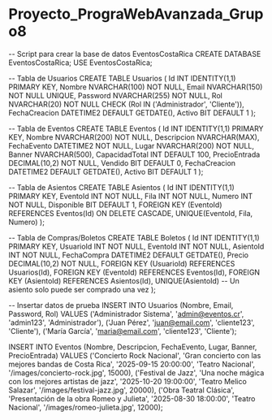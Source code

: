 # Proyecto_PrograWebAvanzada_Grupo8

-- Script para crear la base de datos EventosCostaRica
CREATE DATABASE EventosCostaRica;
USE EventosCostaRica;

-- Tabla de Usuarios
CREATE TABLE Usuarios (
    Id INT IDENTITY(1,1) PRIMARY KEY,
    Nombre NVARCHAR(100) NOT NULL,
    Email NVARCHAR(150) NOT NULL UNIQUE,
    Password NVARCHAR(255) NOT NULL,
    Rol NVARCHAR(20) NOT NULL CHECK (Rol IN ('Administrador', 'Cliente')),
    FechaCreacion DATETIME2 DEFAULT GETDATE(),
    Activo BIT DEFAULT 1
);

-- Tabla de Eventos
CREATE TABLE Eventos (
    Id INT IDENTITY(1,1) PRIMARY KEY,
    Nombre NVARCHAR(200) NOT NULL,
    Descripcion NVARCHAR(MAX),
    FechaEvento DATETIME2 NOT NULL,
    Lugar NVARCHAR(200) NOT NULL,
    Banner NVARCHAR(500),
    CapacidadTotal INT DEFAULT 100,
    PrecioEntrada DECIMAL(10,2) NOT NULL,
    Vendido BIT DEFAULT 0,
    FechaCreacion DATETIME2 DEFAULT GETDATE(),
    Activo BIT DEFAULT 1
);

-- Tabla de Asientos
CREATE TABLE Asientos (
    Id INT IDENTITY(1,1) PRIMARY KEY,
    EventoId INT NOT NULL,
    Fila INT NOT NULL,
    Numero INT NOT NULL,
    Disponible BIT DEFAULT 1,
    FOREIGN KEY (EventoId) REFERENCES Eventos(Id) ON DELETE CASCADE,
    UNIQUE(EventoId, Fila, Numero)
);

-- Tabla de Compras/Boletos
CREATE TABLE Boletos (
    Id INT IDENTITY(1,1) PRIMARY KEY,
    UsuarioId INT NOT NULL,
    EventoId INT NOT NULL,
    AsientoId INT NOT NULL,
    FechaCompra DATETIME2 DEFAULT GETDATE(),
    Precio DECIMAL(10,2) NOT NULL,
    FOREIGN KEY (UsuarioId) REFERENCES Usuarios(Id),
    FOREIGN KEY (EventoId) REFERENCES Eventos(Id),
    FOREIGN KEY (AsientoId) REFERENCES Asientos(Id),
    UNIQUE(AsientoId) -- Un asiento solo puede ser comprado una vez
);

-- Insertar datos de prueba
INSERT INTO Usuarios (Nombre, Email, Password, Rol) VALUES
('Administrador Sistema', 'admin@eventos.cr', 'admin123', 'Administrador'),
('Juan Pérez', 'juan@email.com', 'cliente123', 'Cliente'),
('María García', 'maria@email.com', 'cliente123', 'Cliente');

INSERT INTO Eventos (Nombre, Descripcion, FechaEvento, Lugar, Banner, PrecioEntrada) VALUES
('Concierto Rock Nacional', 'Gran concierto con las mejores bandas de Costa Rica', '2025-09-15 20:00:00', 'Teatro Nacional', '/images/concierto-rock.jpg', 15000),
('Festival de Jazz', 'Una noche mágica con los mejores artistas de jazz', '2025-10-20 19:00:00', 'Teatro Melico Salazar', '/images/festival-jazz.jpg', 20000),
('Obra Teatral Clásica', 'Presentación de la obra Romeo y Julieta', '2025-08-30 18:00:00', 'Teatro Nacional', '/images/romeo-julieta.jpg', 12000);
